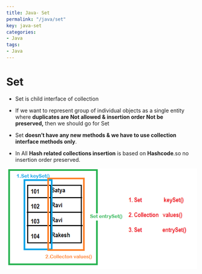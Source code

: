 ```yaml
---
title: Java- Set
permalink: "/java/set"
key: java-set
categories:
- Java
tags:
- Java
---
```


Set
======

-   Set is child interface of collection

-   If we want to represent group of individual objects as a single entity
    where **duplicates are Not allowed & insertion order Not be
    preserved,** then we should go for Set

-   Set **doesn’t have any new methods & we have to use collection interface
    methods only**.

-   In All **Hash related collections insertion** is based on **Hashcode**.so no
    insertion order preserved.

![Tmps](media/804502702db2adb9e744833e230a5598.png)
